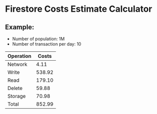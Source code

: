 # Firestore Costs Estimate Calculator

## Example:

- Number of population: 1M
- Number of transaction per day: 10

| Operation | Costs  |
|-----------|--------|
| Network   |   4.11 |
| Write     | 538.92 |
| Read      | 179.10 |
| Delete    |  59.88 |
| Storage   |  70.98 |
| Total     | 852.99 |
